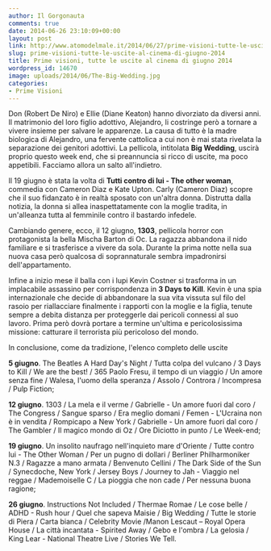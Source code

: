 ```yaml
---
author: Il Gorgonauta
comments: true
date: 2014-06-26 23:10:09+00:00
layout: post
link: http://www.atomodelmale.it/2014/06/27/prime-visioni-tutte-le-uscite-al-cinema-di-giugno-2014/
slug: prime-visioni-tutte-le-uscite-al-cinema-di-giugno-2014
title: Prime visioni, tutte le uscite al cinema di giugno 2014
wordpress_id: 14670
image: uploads/2014/06/The-Big-Wedding.jpg
categories:
- Prime Visioni
---
```


Don (Robert De Niro) e Ellie (Diane Keaton) hanno divorziato da diversi anni. Il matrimonio del loro figlio adottivo, Alejandro, li costringe però a tornare a vivere insieme per salvare le apparenze. La causa di tutto è la madre biologica di Alejandro, una fervente cattolica a cui non è mai stata rivelata la separazione dei genitori adottivi. La pellicola, intitolata **Big Wedding**, uscirà proprio questo week end, che si preannuncia si ricco di uscite, ma poco appetibili. Facciamo allora un salto all'indietro.

Il 19 giugno è stata la volta di **Tutti contro di lui - The other woman**, commedia con Cameron Diaz e Kate Upton. Carly (Cameron Diaz) scopre che il suo fidanzato è in realtà sposato con un'altra donna. Distrutta dalla notizia, la donna si allea inaspettatamente con la moglie tradita, in un'alleanza tutta al femminile contro il bastardo infedele.

Cambiando genere, ecco, il 12 giugno, **1303**, pellicola horror con protagonista la bella Mischa Barton di Oc. La ragazza abbandona il nido familiare e si trasferisce a vivere da sola. Durante la prima notte nella sua nuova casa però qualcosa di soprannaturale sembra impadronirsi dell'appartamento.

Infine a inizio mese il balla con i lupi Kevin Costner si trasforma in un implacabile assassino per corrispondenza in **3 Days to Kill**. Kevin è una spia internazionale che decide di abbandonare la sua vita vissuta sul filo del rasoio per riallacciare finalmente i rapporti con la moglie e la figlia, tenute sempre a debita distanza per proteggerle dai pericoli connessi al suo lavoro. Prima però dovrà portare a termine un'ultima e pericolosissima missione: catturare il terrorista più pericoloso del mondo.

In conclusione, come da tradizione, l'elenco completo delle uscite

**5 giugno**. The Beatles A Hard Day's Night / Tutta colpa del vulcano / 3 Days to Kill / We are the best! / 365 Paolo Fresu, il tempo di un viaggio / Un amore senza fine / Walesa, l'uomo della speranza / Assolo / Controra / Incompresa / Pulp Fiction;

**12 giugno**. 1303 / La mela e il verme / Gabrielle - Un amore fuori dal coro / The Congress / Sangue sparso / Era meglio domani / Femen - L'Ucraina non è in vendita / Rompicapo a New York / Gabrielle - Un amore fuori dal coro / The Gambler / Il magico mondo di Oz / Ore Diciotto in punto / Le Week-end;

**19 giugno**. Un insolito naufrago nell'inquieto mare d'Oriente / Tutte contro lui - The Other Woman / Per un pugno di dollari / Berliner Philharmoniker N.3 / Ragazze a mano armata / Benvenuto Cellini / The Dark Side of the Sun / Synecdoche, New York / Jersey Boys / Journey to Jah - Viaggio nel reggae / Mademoiselle C / La pioggia che non cade / Per nessuna buona ragione;

**26 giugno**. Instructions Not Included / Thermae Romae / Le cose belle / ADHD - Rush hour / Quel che sapeva Maisie / Big Wedding / Tutte le storie di Piera / Carta bianca / Celebrity Movie /Manon Lescaut – Royal Opera House / La città incantata - Spirited Away / Gebo e l'ombra / La gelosia / King Lear - National Theatre Live / Stories We Tell.
